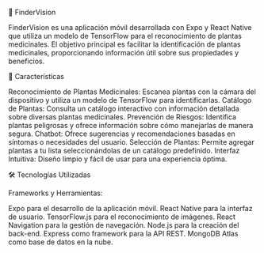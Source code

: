 🌱 FinderVision

FinderVision es una aplicación móvil desarrollada con Expo y React Native que utiliza un modelo de TensorFlow para el reconocimiento de plantas medicinales. El objetivo principal es facilitar la identificación de plantas medicinales, proporcionando información útil sobre sus propiedades y beneficios.

🚀 Características

Reconocimiento de Plantas Medicinales: Escanea plantas con la cámara del dispositivo y utiliza un modelo de TensorFlow para identificarlas.
Catálogo de Plantas: Consulta un catálogo interactivo con información detallada sobre diversas plantas medicinales.
Prevención de Riesgos: Identifica plantas peligrosas y ofrece información sobre cómo manejarlas de manera segura.
Chatbot: Ofrece sugerencias y recomendaciones basadas en síntomas o necesidades del usuario.
Selección de Plantas: Permite agregar plantas a tu lista seleccionándolas de un catálogo predefinido.
Interfaz Intuitiva: Diseño limpio y fácil de usar para una experiencia óptima.

🛠️ Tecnologías Utilizadas

Frameworks y Herramientas:

Expo para el desarrollo de la aplicación móvil.
React Native para la interfaz de usuario.
TensorFlow.js para el reconocimiento de imágenes.
React Navigation para la gestión de navegación.
Node.js para la creación del back-end.
Express como framework para la API REST.
MongoDB Atlas como base de datos en la nube.
